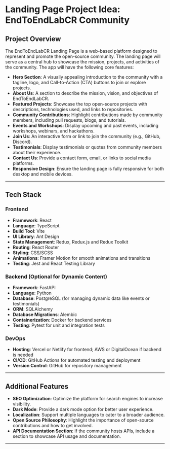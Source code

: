 # Landing Page Project Idea: EndToEndLabCR Community

## Project Overview

The EndToEndLabCR Landing Page is a web-based platform designed to represent and promote the open-source community. The landing page will serve as a central hub to showcase the mission, projects, and activities of the community. The app will have the following core features:

- **Hero Section**: A visually appealing introduction to the community with a tagline, logo, and Call-to-Action (CTA) buttons to join or explore projects.
- **About Us**: A section to describe the mission, vision, and objectives of EndToEndLabCR.
- **Featured Projects**: Showcase the top open-source projects with descriptions, technologies used, and links to repositories.
- **Community Contributions**: Highlight contributions made by community members, including pull requests, blogs, and tutorials.
- **Events and Workshops**: Display upcoming and past events, including workshops, webinars, and hackathons.
- **Join Us**: An interactive form or link to join the community (e.g., GitHub, Discord).
- **Testimonials**: Display testimonials or quotes from community members about their experience.
- **Contact Us**: Provide a contact form, email, or links to social media platforms.
- **Responsive Design**: Ensure the landing page is fully responsive for both desktop and mobile devices.

---

## Tech Stack

### Frontend

- **Framework**: React
- **Language**: TypeScript
- **Build Tool**: Vite
- **UI Library**: Ant Design
- **State Management**: Redux, Redux.js and Redux Toolkit
- **Routing**: React Router
- **Styling**: CSS/SCSS
- **Animations**: Framer Motion for smooth animations and transitions
- **Testing**: Jest and React Testing Library

### Backend (Optional for Dynamic Content)

- **Framework**: FastAPI
- **Language**: Python
- **Database**: PostgreSQL (for managing dynamic data like events or testimonials)
- **ORM**: SQLAlchemy
- **Database Migrations**: Alembic
- **Containerization**: Docker for backend services
- **Testing**: Pytest for unit and integration tests

### DevOps

- **Hosting**: Vercel or Netlify for frontend; AWS or DigitalOcean if backend is needed
- **CI/CD**: GitHub Actions for automated testing and deployment
- **Version Control**: GitHub for repository management

---

## Additional Features

- **SEO Optimization**: Optimize the platform for search engines to increase visibility.
- **Dark Mode**: Provide a dark mode option for better user experience.
- **Localization**: Support multiple languages to cater to a broader audience.
- **Open Source Philosophy**: Highlight the importance of open-source contributions and how to get involved.
- **API Documentation Section**: If the community hosts APIs, include a section to showcase API usage and documentation.

---
